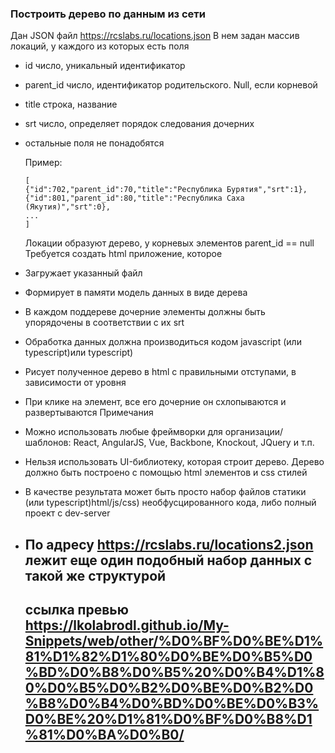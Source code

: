 ###  Построить дерево по данным из сети
Дан JSON файл
https://rcslabs.ru/locations.json
В нем задан массив локаций, у каждого из которых есть поля

- id число, уникальный идентификатор
- parent_id число, идентификатор родительского. Null, если корневой
- title строка, название
- srt число, определяет порядок следования дочерних
- остальные поля не понадобятся

  Пример:

  ```
  [
  {"id":702,"parent_id":70,"title":"Республика Бурятия","srt":1},
  {"id":801,"parent_id":80,"title":"Республика Саха (Якутия)","srt":0},
  ...
  ]
  ```

  Локации образуют дерево, у корневых элементов parent_id == null
  Требуется создать html приложение, которое

- Загружает указанный файл
- Формирует в памяти модель данных в виде дерева
- В каждом поддереве дочерние элементы должны быть упорядочены в соответствии с их srt
- Обработка данных должна производиться кодом javascript (или typescript)или typescript)
- Рисует полученное дерево в html с правильными отступами, в зависимости от уровня
- При клике на элемент, все его дочерние он схлопываются и развертываются
  Примечания
- Можно использовать любые фреймворки для организации/шаблонов: React, AngularJS, Vue,
  Backbone, Knockout, JQuery и т.п.
- Нельзя использовать UI-библиотеку, которая строит дерево. Дерево должно быть построено
  с помощью html элементов и css стилей
- В качестве результата может быть просто набор файлов статики (или typescript)html/js/css)
  необфусцированного кода, либо полный проект с dev-server
- По адресу https://rcslabs.ru/locations2.json лежит еще один подобный набор данных с такой
  же структурой
  ---
  ## ссылка превью https://lkolabrodl.github.io/My-Snippets/web/other/%D0%BF%D0%BE%D1%81%D1%82%D1%80%D0%BE%D0%B5%D0%BD%D0%B8%D0%B5%20%D0%B4%D1%80%D0%B5%D0%B2%D0%BE%D0%B2%D0%B8%D0%B4%D0%BD%D0%BE%D0%B3%D0%BE%20%D1%81%D0%BF%D0%B8%D1%81%D0%BA%D0%B0/
